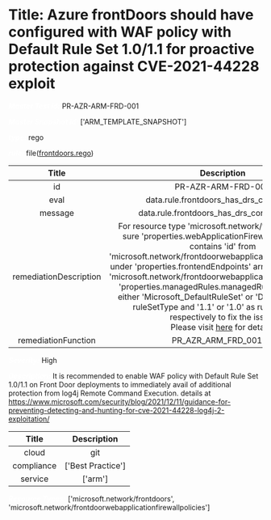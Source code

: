 



# Title: Azure frontDoors should have configured with WAF policy with Default Rule Set 1.0/1.1 for proactive protection against CVE-2021-44228 exploit


***<font color="white">Master Test Id:</font>*** PR-AZR-ARM-FRD-001

***<font color="white">Master Snapshot Id:</font>*** ['ARM_TEMPLATE_SNAPSHOT']

***<font color="white">type:</font>*** rego

***<font color="white">rule:</font>*** file([frontdoors.rego])  
  
  
  
  

|Title|Description|
| :---: | :---: |
|id|PR-AZR-ARM-FRD-001|
|eval|data.rule.frontdoors_has_drs_configured|
|message|data.rule.frontdoors_has_drs_configured_err|
|remediationDescription|For resource type 'microsoft.network/frontdoors' make sure 'properties.webApplicationFirewallPolicyLink.id' contains 'id' from 'microsoft.network/frontdoorwebapplicationfirewallpolicies' under 'properties.frontendEndpoints' array. Also make sure 'microsoft.network/frontdoorwebapplicationfirewallpolicies' 'properties.managedRules.managedRuleSets' contains either 'Microsoft_DefaultRuleSet' or 'DefaultRuleSet' as ruleSetType and '1.1' or '1.0' as ruleSetVersion respectively to fix the issue.<br>Please visit <a href='https://docs.microsoft.com/en-us/azure/templates/microsoft.network/frontdoors?tabs=json' target='_blank'>here</a> for details.|
|remediationFunction|PR_AZR_ARM_FRD_001.py|


***<font color="white">Severity:</font>*** High

***<font color="white">Description:</font>*** It is recommended to enable WAF policy with Default Rule Set 1.0/1.1 on Front Door deployments to immediately avail of additional protection from log4j Remote Command Execution. details at https://www.microsoft.com/security/blog/2021/12/11/guidance-for-preventing-detecting-and-hunting-for-cve-2021-44228-log4j-2-exploitation/  
  
  

|Title|Description|
| :---: | :---: |
|cloud|git|
|compliance|['Best Practice']|
|service|['arm']|


***<font color="white">Resource Types:</font>*** ['microsoft.network/frontdoors', 'microsoft.network/frontdoorwebapplicationfirewallpolicies']


[frontdoors.rego]: https://github.com/prancer-io/prancer-compliance-test/tree/master/azure/iac/frontdoors.rego
